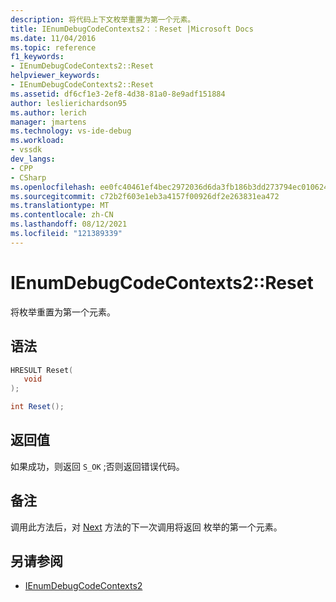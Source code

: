 ```yaml
---
description: 将代码上下文枚举重置为第一个元素。
title: IEnumDebugCodeContexts2：：Reset |Microsoft Docs
ms.date: 11/04/2016
ms.topic: reference
f1_keywords:
- IEnumDebugCodeContexts2::Reset
helpviewer_keywords:
- IEnumDebugCodeContexts2::Reset
ms.assetid: df6cf1e3-2ef8-4d38-81a0-8e9adf151884
author: leslierichardson95
ms.author: lerich
manager: jmartens
ms.technology: vs-ide-debug
ms.workload:
- vssdk
dev_langs:
- CPP
- CSharp
ms.openlocfilehash: ee0fc40461ef4bec2972036d6da3fb186b3dd273794ec0106246f074ae45ee1b
ms.sourcegitcommit: c72b2f603e1eb3a4157f00926df2e263831ea472
ms.translationtype: MT
ms.contentlocale: zh-CN
ms.lasthandoff: 08/12/2021
ms.locfileid: "121389339"
---
```

# <a name="ienumdebugcodecontexts2reset"></a>IEnumDebugCodeContexts2::Reset
将枚举重置为第一个元素。

## <a name="syntax"></a>语法

```cpp
HRESULT Reset(
   void
);
```

```csharp
int Reset();
```

## <a name="return-value"></a>返回值
 如果成功，则返回 `S_OK` ;否则返回错误代码。

## <a name="remarks"></a>备注
 调用此方法后，对 [Next](../../../extensibility/debugger/reference/ienumdebugcodecontexts2-next.md) 方法的下一次调用将返回 枚举的第一个元素。

## <a name="see-also"></a>另请参阅
- [IEnumDebugCodeContexts2](../../../extensibility/debugger/reference/ienumdebugcodecontexts2.md)
